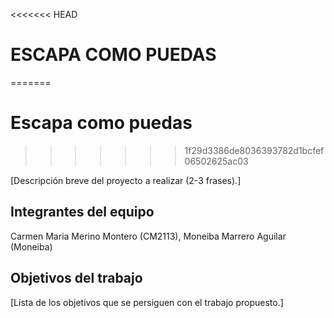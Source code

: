 <<<<<<< HEAD
# ESCAPA COMO PUEDAS
=======
# Escapa como puedas
>>>>>>> 1f29d3386de8036393782d1bcfef06502625ac03

[Descripción breve del proyecto a realizar (2-3 frases).]

## Integrantes del equipo

Carmen Maria Merino Montero (CM2113), Moneiba Marrero Aguilar (Moneiba)

## Objetivos del trabajo

[Lista de los objetivos que se persiguen con el trabajo propuesto.]
